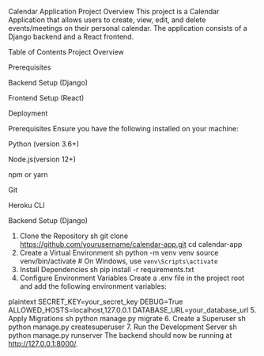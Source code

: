 Calendar Application
Project Overview
This project is a Calendar Application that allows users to create, view, edit, and delete events/meetings on their personal calendar. The application consists of a Django backend and a React frontend.

Table of Contents
Project Overview

Prerequisites

Backend Setup (Django)

Frontend Setup (React)

Deployment

Prerequisites
Ensure you have the following installed on your machine:

Python (version 3.6+)

Node.js(version 12+)

npm or yarn

Git

Heroku CLI

Backend Setup (Django)
1. Clone the Repository
sh
git clone https://github.com/yourusername/calendar-app.git
cd calendar-app
2. Create a Virtual Environment
sh
python -m venv venv
source venv/bin/activate  # On Windows, use `venv\Scripts\activate`
3. Install Dependencies
sh
pip install -r requirements.txt
4. Configure Environment Variables
Create a .env file in the project root and add the following environment variables:

plaintext
SECRET_KEY=your_secret_key
DEBUG=True
ALLOWED_HOSTS=localhost,127.0.0.1
DATABASE_URL=your_database_url
5. Apply Migrations
sh
python manage.py migrate
6. Create a Superuser
sh
python manage.py createsuperuser
7. Run the Development Server
sh
python manage.py runserver
The backend should now be running at http://127.0.0.1:8000/.
